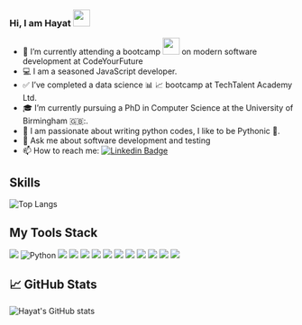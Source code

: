 ### Hi, I am Hayat <img src="https://media.giphy.com/media/hvRJCLFzcasrR4ia7z/giphy.gif" width="30px"/>

<!--
**hayatu4islam/hayatu4islam** is a ✨ _special_ ✨ repository because its `README.md` (this file) appears on your GitHub profile.

Here are some ideas to get you started:
-->
- 🔭 I’m currently attending a bootcamp <img src="https://media.giphy.com/media/scZPhLqaVOM1qG4lT9/giphy.gif" width="30"> on modern software development at CodeYourFuture
- 💻 I am a seasoned JavaScript developer.
- ✅ I’ve completed a data science 📊 📈 bootcamp at TechTalent Academy Ltd.
- 🎓 I’m currently pursuing a PhD in Computer Science at the University of Birmingham 🇬🇧:.
- 💖 I am passionate about writing python codes, I like to be Pythonic 🐍.
- 💬 Ask me about software development and testing
- 📫 How to reach me: [![Linkedin Badge](https://img.shields.io/badge/-Hayat-blue?style=flat&logo=Linkedin&logoColor=white)]([https://www.linkedin.com/in/hayat/](https://www.linkedin.com/in/hayat-adeyemo-4a049034/))

## Skills
![Top Langs](https://github-readme-stats.vercel.app/api/top-langs/?username=hayatu4islam&hide_progress=true)

## My Tools Stack

![](https://img.shields.io/badge/JavaScript-F7DF1E?style=for-the-badge&logo=javascript&logoColor=black)
![Python](https://img.shields.io/badge/python%20-%2314354C.svg?&style=for-the-badge&logo=python&logoColor=white)
![](https://img.shields.io/badge/Google%20Cloud%20-%234285F4.svg?&style=for-the-badge&logo=google-cloud&logoColor=white)
![](https://img.shields.io/badge/HTML5-E34F26?style=for-the-badge&logo=html5&logoColor=white)
![](https://img.shields.io/badge/CSS3-1572B6?style=for-the-badge&logo=css3&logoColor=white)
![](https://img.shields.io/badge/Node.js-43853D?style=for-the-badge&logo=node.js&logoColor=white)
![](https://img.shields.io/badge/Express.js-404D59?style=for-the-badge)
![](https://img.shields.io/badge/React-20232A?style=for-the-badge&logo=react&logoColor=61DAFB)
![](https://img.shields.io/badge/MySQL-00000F?style=for-the-badge&logo=mysql&logoColor=white) 
![](https://img.shields.io/badge/postgres-%23316192.svg?&style=for-the-badge&logo=postgresql&logoColor=white)
![](https://img.shields.io/badge/knex-%23316192.svg?&style=for-the-badge&logo=knex&logoColor=white)
![](https://img.shields.io/badge/miro-%23316192.svg?&style=for-the-badge&logo=miro&logoColor=white)
![](https://img.shields.io/badge/bootstrap-%23316192.svg?&style=for-the-badge&logo=bootstrap&logoColor=white)




## &#x1f4c8; GitHub Stats

![Hayat's GitHub stats](https://github-readme-stats.vercel.app/api?username=hayatu4islam&show_icons=true&theme=calm)
